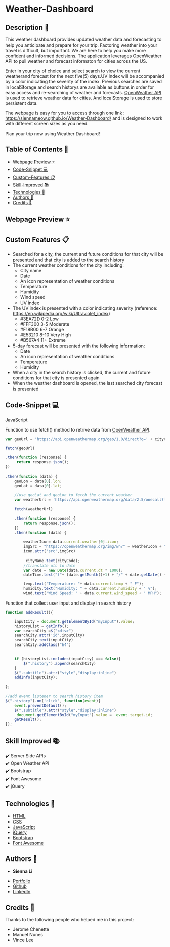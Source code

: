 # Weather-Dashboard

## Description 📝 

This weather dashboard provides updated weather data and forecasting to help you anticipate and prepare for your trip. Factoring weather into your travel is difficult, but important. We are here to help you make more confident and informed decisions. The application leverages OpenWeather API to pull weather and forecast informaton for cities across the US. 

Enter in your city of choice and select search to view the current weatherand forecast for the next five(5) days.UV Index will be accompanied by a color indicating the severity of the index. Previous searches are saved in localStorage and search historys are available as buttons in order for easy access and re-searching of weather and forecasts. [OpenWeather API](https://openweathermap.org/api) is used to retrieve weather data for cities. And localStorage is used to store persistent data.

The webpage is easy for you to access through one link : https://siennameow.github.io/Weather-Dashboard/ and is designed to work with different screen sizes as you need.

Plan your trip now using Weather Dashboard!


## Table of Contents 📖

* [Webpage Preview ⭐](#webpage-preview-)
* [Code-Snippet 💻](#code-snippet-)
* [Custom-Features 📋](#custom-features-)
* [Skill-Improved 📚](#skill-improved-)
* [Technologies 🔧](#technologies-)
* [Authors 👩](#authors-)
* [Credits 🙌](#credits-)

## Webpage Preview ⭐
 
 




## Custom Features 📋

- Searched for a city, the current and future conditions for that city will be presented and that city is added to the search history
- The current weather conditions for the city including:
    - City name
    - Date
    - An icon representation of weather conditions
    - Temperature
    - Humidity
    - Wind speed
    - UV index
- The UV index is presented with a color indicating severity (reference: https://en.wikipedia.org/wiki/Ultraviolet_index)
    - #3EA72D 0-2 Low
    - #FFF300 3-5 Moderate
    - #F18B00 6-7 Orange 
    - #E53210 8-10 Very High
    - #B567A4 11+ Extreme
- 5-day forecast will be presented with the following information:
    - Date
    - An icon representation of weather conditions
    - Temperature
    - Humidity
- When a city in the search history is clicked, the current and future conditions for that city is presented again
- When the weather dashboard is opened, the last searched city forecast is presented

## Code-Snippet 💻

JavaScript

Function to use fetch() method to retrive data from [OpenWeather API](https://openweathermap.org/api).

```JavaScript
var geoUrl = 'https://api.openweathermap.org/geo/1.0/direct?q=' + cityCode + "," + countryCode + "&limit=5&appid=7d1b285353ccacd5326159e04cfab063"

fetch(geoUrl)
    
.then(function (response) {
     return response.json();
})
    
.then(function (data) {
    geoLon = data[0].lon;
    geoLat = data[0].lat;
    
    //use geoLat and geoLon to fetch the current weather
    var weatherUrl = 'https://api.openweathermap.org/data/2.5/onecall?lat=' + geoLat + "&lon="+ geoLon + "&exclude=minutely,hourly,alerts&units=imperial&appid=7d1b285353ccacd5326159e04cfab063";
            
    fetch(weatherUrl)

    .then(function (response) {
        return response.json();
    })
    .then(function (data) {
 
        weatherIcon= data.current.weather[0].icon;
        imgSrc = "https://openweathermap.org/img/wn/" + weatherIcon + ".png";
        icon.attr('src',imgSrc)
        
         cityName.text(cityCode);
        //translate utc to date
        var date = new Date(data.current.dt * 1000);
        dateTime.text("("+ (date.getMonth()+1) + "/" + date.getDate() + "/" + date.getFullYear() + ")");

        temp.text("Temperature: "+ data.current.temp + " F");
        humidity.text("Humidity: " + data.current.humidity + " %");
        wind.text("Wind Speed: " + data.current.wind_speed + " MPH");
```


Function that collect user input and display in search history

```JavaScript
function addResult(){

    inputCity = document.getElementById("myInput").value;  
    historyList = getInfo();
    var searchCity =$("<div>") 
    searchCity.attr('id',inputCity) 
    searchCity.text(inputCity) 
    searchCity.addClass("h4")

    
    if (historyList.includes(inputCity) === false){
        $(".history").append(searchCity)
    }
    $(".subtitle").attr("style","display:inline")
    addInfo(inputCity);
    
}; 

//add event listener to search history item
$(".history").on('click', function(event){
    event.preventDefault();
    $(".subtitle").attr("style","display:inline")
     document.getElementById("myInput").value =  event.target.id;
    getResult(); 
});
```

## Skill Improved 📚
✔️ Server Side APIs\
✔️ Open Weather API\
✔️ Bootstrap\
✔️ Font Awesome\
✔️ jQuery


## Technologies 🔧

* [HTML](https://developer.mozilla.org/en-US/docs/Web/HTML)
* [CSS](https://developer.mozilla.org/en-US/docs/Web/CSS)
* [JavaScript](https://developer.mozilla.org/en-US/docs/Web/JavaScript)
* [jQuery](https://jquery.com/)
* [Bootstrap](https://getbootstrap.com/)
* [Font Awesome](https://fontawesome.com/)

## Authors 👩

* **Sienna Li** 

- [Portfolio](#)
- [Github](https://github.com/siennameow)
- [LinkedIn](https://www.linkedin.com/in/hexuanli/)


## Credits 🙌

Thanks to the following people who helped me in this project:
- Jerome Chenette
- Manuel Nunes
- Vince Lee
